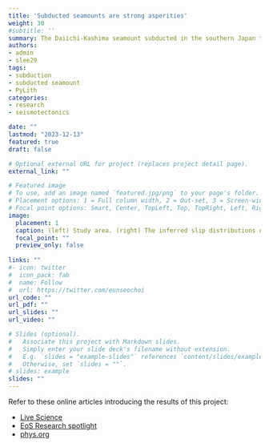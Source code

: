 ```yaml
---
title: 'Subducted seamounts are strong asperities'
weight: 30
#subtitle: ''
summary: The Daiichi-Kashima seamount subducted in the southern Japan trench is a strong asperity. Probably so are many other seamounts. Subducted seamounts functioning as a strong asperity can generate M7 earthquakes regularly (every ~20 years) and much larger tsunamigenic ones at a longer interval (100s of years).
authors:
- admin
- slee29
tags:
- subduction
- subducted seamount
- PyLith
categories:
- research
- seismotectonics

date: ""
lastmod: "2023-12-13"
featured: true
draft: false

# Optional external URL for project (replaces project detail page).
external_link: ""

# Featured image
# To use, add an image named `featured.jpg/png` to your page's folder.
# Placement options: 1 = Full column width, 2 = Out-set, 3 = Screen-width
# Focal point options: Smart, Center, TopLeft, Top, TopRight, Left, Right, BottomLeft, Bottom, BottomRight
image:
  placement: 1
  caption: (left) Study area. (right) The inferred slip distributions of M7 "hang-up" earthquakes, the locations of other types of earthquakes, and the location of the Daiichi-Kashima seamount.
  focal_point: ""
  preview_only: false
  
links: ""
#- icon: twitter
#  icon_pack: fab
#  name: Follow
#  url: https://twitter.com/eunseochoi
url_code: ""
url_pdf: ""
url_slides: ""
url_video: ""

# Slides (optional).
#   Associate this project with Markdown slides.
#   Simply enter your slide deck's filename without extension.
#   E.g. `slides = "example-slides"` references `content/slides/example-slides.md`.
#   Otherwise, set `slides = ""`.
# slides: example
slides: ""
---
```


Refer to these online articles introducing the results of this project:
- [Live Science](https://www.livescience.com/planet-earth/volcanos/underwater-volcano-riding-a-sinking-tectonic-plate-may-have-unleashed-major-earthquakes-in-japan)
- [EoS Research spotlight](https://eos.org/research-spotlights/subducted-seamounts-may-lead-to-larger-earthquakes)
- [phys.org](https://phys.org/news/2023-11-subducted-seamounts-larger-earthquakes.html)
